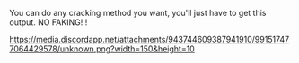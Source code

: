 You can do any cracking method you want, you'll just have to get this output. NO FAKING!!!

https://media.discordapp.net/attachments/943744609387941910/991517477064429578/unknown.png?width=150&height=10
